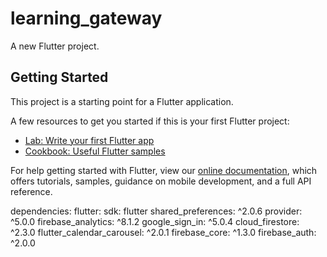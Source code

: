 # learning_gateway

A new Flutter project.

## Getting Started

This project is a starting point for a Flutter application.

A few resources to get you started if this is your first Flutter project:

- [Lab: Write your first Flutter app](https://flutter.dev/docs/get-started/codelab)
- [Cookbook: Useful Flutter samples](https://flutter.dev/docs/cookbook)

For help getting started with Flutter, view our
[online documentation](https://flutter.dev/docs), which offers tutorials,
samples, guidance on mobile development, and a full API reference.

dependencies:
  flutter:
    sdk: flutter
  shared_preferences: ^2.0.6
  provider: ^5.0.0
  firebase_analytics: ^8.1.2
  google_sign_in: ^5.0.4
  cloud_firestore: ^2.3.0
  flutter_calendar_carousel: ^2.0.1
  firebase_core: ^1.3.0
  firebase_auth: ^2.0.0
  
